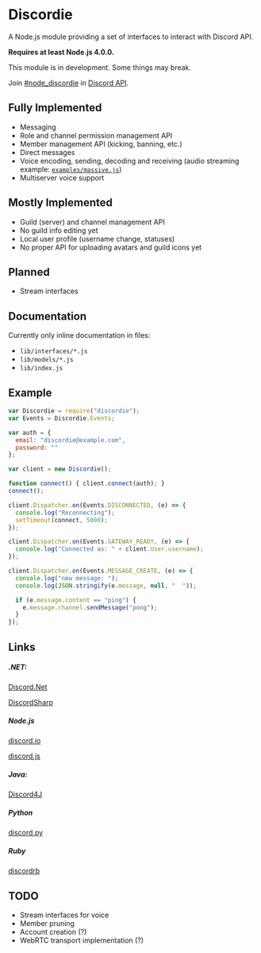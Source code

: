 # Discordie

A Node.js module providing a set of interfaces to interact with Discord API.

**Requires at least Node.js 4.0.0.**

This module is in development. Some things may break.

Join [#node_discordie](https://discord.gg/0SBTUU1wZTWO5NWd) in [Discord API](https://discord.gg/0SBTUU1wZTWO5NWd).

## Fully Implemented

* Messaging
* Role and channel permission management API
* Member management API (kicking, banning, etc.)
* Direct messages
* Voice encoding, sending, decoding and receiving
(audio streaming example: [`examples/massive.js`](https://github.com/qeled/discordie/blob/master/examples/massive.js))
* Multiserver voice support

## Mostly Implemented

* Guild (server) and channel management API
 * No guild info editing yet
* Local user profile (username change, statuses)
 * No proper API for uploading avatars and guild icons yet

## Planned

* Stream interfaces

## Documentation

Currently only inline documentation in files:
* `lib/interfaces/*.js`
* `lib/models/*.js`
* `lib/index.js`

## Example

```js
var Discordie = require("discordie");
var Events = Discordie.Events;

var auth = {
  email: "discordie@example.com",
  password: ""
};

var client = new Discordie();

function connect() { client.connect(auth); }
connect();

client.Dispatcher.on(Events.DISCONNECTED, (e) => {
  console.log("Reconnecting");
  setTimeout(connect, 5000);
});

client.Dispatcher.on(Events.GATEWAY_READY, (e) => {
  console.log("Connected as: " + client.User.username);
});

client.Dispatcher.on(Events.MESSAGE_CREATE, (e) => {
  console.log("new message: ");
  console.log(JSON.stringify(e.message, null, "  "));

  if (e.message.content == "ping") {
    e.message.channel.sendMessage("pong");
  }
});
```

## Links

##### .NET:
[Discord.Net](https://github.com/RogueException/Discord.Net)

[DiscordSharp](https://github.com/Luigifan/DiscordSharp)

##### Node.js
[discord.io](https://github.com/izy521/node-discord)

[discord.js](https://github.com/hydrabolt/discord.js)

##### Java:
[Discord4J](https://github.com/nerd/Discord4J)

##### Python
[discord.py](https://github.com/Rapptz/discord.py)

##### Ruby
[discordrb](https://github.com/meew0/discordrb)


## TODO

* Stream interfaces for voice
* Member pruning
* Account creation (?)
* WebRTC transport implementation (?)

